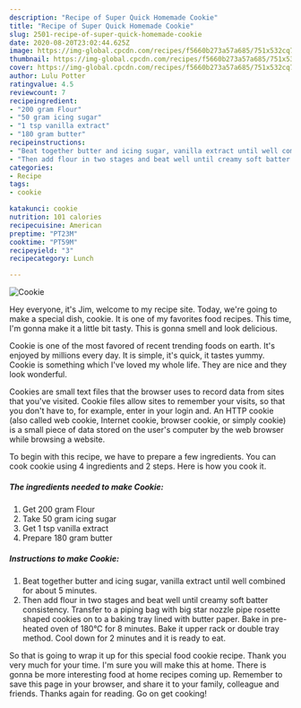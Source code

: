 ```yaml
---
description: "Recipe of Super Quick Homemade Cookie"
title: "Recipe of Super Quick Homemade Cookie"
slug: 2501-recipe-of-super-quick-homemade-cookie
date: 2020-08-20T23:02:44.625Z
image: https://img-global.cpcdn.com/recipes/f5660b273a57a685/751x532cq70/cookie-recipe-main-photo.jpg
thumbnail: https://img-global.cpcdn.com/recipes/f5660b273a57a685/751x532cq70/cookie-recipe-main-photo.jpg
cover: https://img-global.cpcdn.com/recipes/f5660b273a57a685/751x532cq70/cookie-recipe-main-photo.jpg
author: Lulu Potter
ratingvalue: 4.5
reviewcount: 7
recipeingredient:
- "200 gram Flour"
- "50 gram icing sugar"
- "1 tsp vanilla extract"
- "180 gram butter"
recipeinstructions:
- "Beat together butter and icing sugar, vanilla extract until well combined for about 5 minutes."
- "Then add flour in two stages and beat well until creamy soft batter consistency. Transfer to a piping bag with big star nozzle pipe rosette shaped cookies on to a baking tray lined with butter paper. Bake in pre-heated oven of 180°C for 8 minutes. Bake it upper rack or double tray method. Cool down for 2 minutes and it is ready to eat."
categories:
- Recipe
tags:
- cookie

katakunci: cookie 
nutrition: 101 calories
recipecuisine: American
preptime: "PT23M"
cooktime: "PT59M"
recipeyield: "3"
recipecategory: Lunch

---
```



![Cookie](https://img-global.cpcdn.com/recipes/f5660b273a57a685/751x532cq70/cookie-recipe-main-photo.jpg)

Hey everyone, it's Jim, welcome to my recipe site. Today, we're going to make a special dish, cookie. It is one of my favorites food recipes. This time, I'm gonna make it a little bit tasty. This is gonna smell and look delicious.

Cookie is one of the most favored of recent trending foods on earth. It's enjoyed by millions every day. It is simple, it's quick, it tastes yummy. Cookie is something which I've loved my whole life. They are nice and they look wonderful.

Cookies are small text files that the browser uses to record data from sites that you&#39;ve visited. Cookie files allow sites to remember your visits, so that you don&#39;t have to, for example, enter in your login and. An HTTP cookie (also called web cookie, Internet cookie, browser cookie, or simply cookie) is a small piece of data stored on the user&#39;s computer by the web browser while browsing a website.


To begin with this recipe, we have to prepare a few ingredients. You can cook cookie using 4 ingredients and 2 steps. Here is how you cook it.

<!--inarticleads1-->

##### The ingredients needed to make Cookie:

1. Get 200 gram Flour
1. Take 50 gram icing sugar
1. Get 1 tsp vanilla extract
1. Prepare 180 gram butter




<!--inarticleads2-->

##### Instructions to make Cookie:

1. Beat together butter and icing sugar, vanilla extract until well combined for about 5 minutes.
1. Then add flour in two stages and beat well until creamy soft batter consistency. Transfer to a piping bag with big star nozzle pipe rosette shaped cookies on to a baking tray lined with butter paper. Bake in pre-heated oven of 180°C for 8 minutes. Bake it upper rack or double tray method. Cool down for 2 minutes and it is ready to eat.




So that is going to wrap it up for this special food cookie recipe. Thank you very much for your time. I'm sure you will make this at home. There is gonna be more interesting food at home recipes coming up. Remember to save this page in your browser, and share it to your family, colleague and friends. Thanks again for reading. Go on get cooking!

